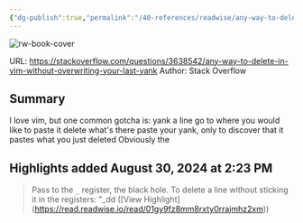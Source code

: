 ```yaml
---
{"dg-publish":true,"permalink":"/40-references/readwise/any-way-to-delete-in-vim-without-overwriting-your-last-yank-duplicate/","tags":["rw/articles"]}
---
```


![rw-book-cover](https://cdn.sstatic.net/Sites/stackoverflow/Img/apple-touch-icon@2.png?v=73d79a89bded)
  
URL: https://stackoverflow.com/questions/3638542/any-way-to-delete-in-vim-without-overwriting-your-last-yank
Author: Stack Overflow

## Summary

I love vim, but one common gotcha is:
yank a line
go to where you would like to paste it
delete what's there
paste your yank, only to discover that it pastes what you just deleted
Obviously the

## Highlights added August 30, 2024 at 2:23 PM
>Pass to the `_` register, the black hole.
>To delete a line without sticking it in the registers:
>"_dd ([View Highlight] (https://read.readwise.io/read/01gy9fz8mm8rxty0rrajmhz2xm))


